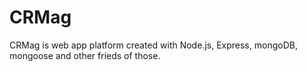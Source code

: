 # CRMag

CRMag is web app platform created with Node.js, Express, mongoDB, mongoose and other frieds of those.
